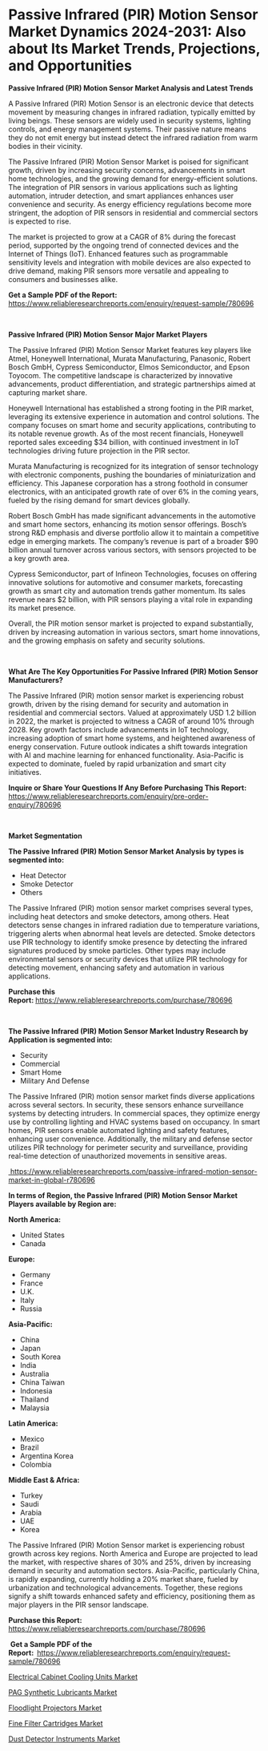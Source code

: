 <p><h1>Passive Infrared (PIR) Motion Sensor Market Dynamics 2024-2031: Also about Its Market Trends, Projections, and Opportunities</h1></p><p><strong>Passive Infrared (PIR) Motion Sensor Market Analysis and Latest Trends</strong></p>
<p><p>A Passive Infrared (PIR) Motion Sensor is an electronic device that detects movement by measuring changes in infrared radiation, typically emitted by living beings. These sensors are widely used in security systems, lighting controls, and energy management systems. Their passive nature means they do not emit energy but instead detect the infrared radiation from warm bodies in their vicinity.</p><p>The Passive Infrared (PIR) Motion Sensor Market is poised for significant growth, driven by increasing security concerns, advancements in smart home technologies, and the growing demand for energy-efficient solutions. The integration of PIR sensors in various applications such as lighting automation, intruder detection, and smart appliances enhances user convenience and security. As energy efficiency regulations become more stringent, the adoption of PIR sensors in residential and commercial sectors is expected to rise.</p><p>The market is projected to grow at a CAGR of 8% during the forecast period, supported by the ongoing trend of connected devices and the Internet of Things (IoT). Enhanced features such as programmable sensitivity levels and integration with mobile devices are also expected to drive demand, making PIR sensors more versatile and appealing to consumers and businesses alike.</p></p>
<p><strong>Get a Sample PDF of the Report:&nbsp;</strong> <a href="https://www.reliableresearchreports.com/enquiry/request-sample/780696?utm_campaign=16&utm_medium=2&utm_source=Github&utm_content=ia&utm_term=30122024&utm_id=passive-infrared-pir-motion-sensor">https://www.reliableresearchreports.com/enquiry/request-sample/780696</a></p>
<p>&nbsp;</p>
<p><strong>Passive Infrared (PIR) Motion Sensor Major Market Players</strong></p>
<p><p>The Passive Infrared (PIR) Motion Sensor Market features key players like Atmel, Honeywell International, Murata Manufacturing, Panasonic, Robert Bosch GmbH, Cypress Semiconductor, Elmos Semiconductor, and Epson Toyocom. The competitive landscape is characterized by innovative advancements, product differentiation, and strategic partnerships aimed at capturing market share.</p><p>Honeywell International has established a strong footing in the PIR market, leveraging its extensive experience in automation and control solutions. The company focuses on smart home and security applications, contributing to its notable revenue growth. As of the most recent financials, Honeywell reported sales exceeding $34 billion, with continued investment in IoT technologies driving future projection in the PIR sector.</p><p>Murata Manufacturing is recognized for its integration of sensor technology with electronic components, pushing the boundaries of miniaturization and efficiency. This Japanese corporation has a strong foothold in consumer electronics, with an anticipated growth rate of over 6% in the coming years, fueled by the rising demand for smart devices globally.</p><p>Robert Bosch GmbH has made significant advancements in the automotive and smart home sectors, enhancing its motion sensor offerings. Bosch’s strong R&D emphasis and diverse portfolio allow it to maintain a competitive edge in emerging markets. The company’s revenue is part of a broader $90 billion annual turnover across various sectors, with sensors projected to be a key growth area.</p><p>Cypress Semiconductor, part of Infineon Technologies, focuses on offering innovative solutions for automotive and consumer markets, forecasting growth as smart city and automation trends gather momentum. Its sales revenue nears $2 billion, with PIR sensors playing a vital role in expanding its market presence.</p><p>Overall, the PIR motion sensor market is projected to expand substantially, driven by increasing automation in various sectors, smart home innovations, and the growing emphasis on safety and security solutions.</p></p>
<p>&nbsp;</p>
<p><strong>What Are The Key Opportunities For Passive Infrared (PIR) Motion Sensor Manufacturers?</strong></p>
<p><p>The Passive Infrared (PIR) motion sensor market is experiencing robust growth, driven by the rising demand for security and automation in residential and commercial sectors. Valued at approximately USD 1.2 billion in 2022, the market is projected to witness a CAGR of around 10% through 2028. Key growth factors include advancements in IoT technology, increasing adoption of smart home systems, and heightened awareness of energy conservation. Future outlook indicates a shift towards integration with AI and machine learning for enhanced functionality. Asia-Pacific is expected to dominate, fueled by rapid urbanization and smart city initiatives.</p></p>
<p><strong>Inquire or Share Your Questions If Any Before Purchasing This Report:</strong> <a href="https://www.reliableresearchreports.com/enquiry/pre-order-enquiry/780696?utm_campaign=16&utm_medium=2&utm_source=Github&utm_content=ia&utm_term=30122024&utm_id=passive-infrared-pir-motion-sensor">https://www.reliableresearchreports.com/enquiry/pre-order-enquiry/780696</a></p>
<p>&nbsp;</p>
<p><strong>Market Segmentation</strong></p>
<p><strong>The Passive Infrared (PIR) Motion Sensor Market Analysis by types is segmented into:</strong></p>
<p><ul><li>Heat Detector</li><li>Smoke Detector</li><li>Others</li></ul></p>
<p><p>The Passive Infrared (PIR) motion sensor market comprises several types, including heat detectors and smoke detectors, among others. Heat detectors sense changes in infrared radiation due to temperature variations, triggering alerts when abnormal heat levels are detected. Smoke detectors use PIR technology to identify smoke presence by detecting the infrared signatures produced by smoke particles. Other types may include environmental sensors or security devices that utilize PIR technology for detecting movement, enhancing safety and automation in various applications.</p></p>
<p><strong>Purchase this Report:&nbsp;</strong><a href="https://www.reliableresearchreports.com/purchase/780696?utm_campaign=16&utm_medium=2&utm_source=Github&utm_content=ia&utm_term=30122024&utm_id=passive-infrared-pir-motion-sensor">https://www.reliableresearchreports.com/purchase/780696</a></p>
<p>&nbsp;</p>
<p><strong>The Passive Infrared (PIR) Motion Sensor Market Industry Research by Application is segmented into:</strong></p>
<p><ul><li>Security</li><li>Commercial</li><li>Smart Home</li><li>Military And Defense</li></ul></p>
<p><p>The Passive Infrared (PIR) motion sensor market finds diverse applications across several sectors. In security, these sensors enhance surveillance systems by detecting intruders. In commercial spaces, they optimize energy use by controlling lighting and HVAC systems based on occupancy. In smart homes, PIR sensors enable automated lighting and safety features, enhancing user convenience. Additionally, the military and defense sector utilizes PIR technology for perimeter security and surveillance, providing real-time detection of unauthorized movements in sensitive areas.</p></p>
<p><a href="https://www.reliableresearchreports.com/passive-infrared-motion-sensor-market-in-global-r780696?utm_campaign=16&utm_medium=2&utm_source=Github&utm_content=ia&utm_term=30122024&utm_id=passive-infrared-pir-motion-sensor">&nbsp;https://www.reliableresearchreports.com/passive-infrared-motion-sensor-market-in-global-r780696</a></p>
<p><strong>In terms of Region, the Passive Infrared (PIR) Motion Sensor Market Players available by Region are:</strong></p>
<p>
    <p> <strong> North America: </strong>
        <ul>
            <li>United States</li>
            <li>Canada</li>
        </ul>
        </p> 
    <p> <strong> Europe: </strong>
        <ul>
            <li>Germany</li>
            <li>France</li>
            <li>U.K.</li>
            <li>Italy</li>
            <li>Russia</li>
        </ul>
        </p> 
    <p> <strong> Asia-Pacific: </strong>
        <ul>
            <li>China</li>
            <li>Japan</li>
            <li>South Korea</li>
            <li>India</li>
            <li>Australia</li>
            <li>China Taiwan</li>
            <li>Indonesia</li>
            <li>Thailand</li>
            <li>Malaysia</li>
        </ul>
        </p> 
    <p> <strong> Latin America: </strong>
        <ul>
            <li>Mexico</li>
            <li>Brazil</li>
            <li>Argentina Korea</li>
            <li>Colombia</li>
        </ul>
        </p> 
    <p> <strong> Middle East & Africa: </strong>
        <ul>
            <li>Turkey</li>
            <li>Saudi</li>
            <li>Arabia</li>
            <li>UAE</li>
            <li>Korea</li>
        </ul>
    </p>
    </p>
<p><p>The Passive Infrared (PIR) Motion Sensor market is experiencing robust growth across key regions. North America and Europe are projected to lead the market, with respective shares of 30% and 25%, driven by increasing demand in security and automation sectors. Asia-Pacific, particularly China, is rapidly expanding, currently holding a 20% market share, fueled by urbanization and technological advancements. Together, these regions signify a shift towards enhanced safety and efficiency, positioning them as major players in the PIR sensor landscape.</p></p>
<p><strong>Purchase this Report: </strong><a href="https://www.reliableresearchreports.com/purchase/780696?utm_campaign=16&utm_medium=2&utm_source=Github&utm_content=ia&utm_term=30122024&utm_id=passive-infrared-pir-motion-sensor">https://www.reliableresearchreports.com/purchase/780696</a></p>
<p>&nbsp;<strong>Get a Sample PDF of the Report:&nbsp;&nbsp;</strong><a href="https://www.reliableresearchreports.com/enquiry/request-sample/780696?utm_campaign=16&utm_medium=2&utm_source=Github&utm_content=ia&utm_term=30122024&utm_id=passive-infrared-pir-motion-sensor">https://www.reliableresearchreports.com/enquiry/request-sample/780696</a></p>
<p><strong></strong></p>
<p><p><a href="https://github.com/jerhoskinson197676/Market-Research-Report-List-1/blob/main/electrical-cabinet-cooling-units-market.md?utm_campaign=16&utm_medium=2&utm_source=Github&utm_content=ia&utm_term=30122024&utm_id=passive-infrared-pir-motion-sensor">Electrical Cabinet Cooling Units Market</a></p><p><a href="https://github.com/mezokathleen834/Market-Research-Report-List-1/blob/main/pag-synthetic-lubricants-market.md?utm_campaign=16&utm_medium=2&utm_source=Github&utm_content=ia&utm_term=30122024&utm_id=passive-infrared-pir-motion-sensor">PAG Synthetic Lubricants Market</a></p><p><a href="https://github.com/shirleenfraker87/Market-Research-Report-List-1/blob/main/floodlight-projectors-market.md?utm_campaign=16&utm_medium=2&utm_source=Github&utm_content=ia&utm_term=30122024&utm_id=passive-infrared-pir-motion-sensor">Floodlight Projectors Market</a></p><p><a href="https://github.com/norbeludie83/Market-Research-Report-List-1/blob/main/fine-filter-cartridges-market.md?utm_campaign=16&utm_medium=2&utm_source=Github&utm_content=ia&utm_term=30122024&utm_id=passive-infrared-pir-motion-sensor">Fine Filter Cartridges Market</a></p><p><a href="https://github.com/JosephineMcguire65/Market-Research-Report-List-1/blob/main/dust-detector-instruments-market.md?utm_campaign=16&utm_medium=2&utm_source=Github&utm_content=ia&utm_term=30122024&utm_id=passive-infrared-pir-motion-sensor">Dust Detector Instruments Market</a></p></p>